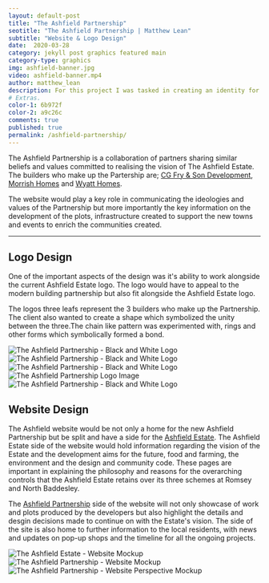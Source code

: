 ```yaml
---
layout: default-post
title: "The Ashfield Partnership"
seotitle: "The Ashfield Partnership | Matthew Lean"
subtitle: "Website & Logo Design"
date:  2020-03-28
category: jekyll post graphics featured main
category-type: graphics
img: ashfield-banner.jpg
video: ashfield-banner.mp4
author: matthew_lean
description: For this project I was tasked in creating an identity for the Ashfield Partnership. Starting with the logo and then moving onto the design of the website.
# Extras.
color-1: 6b972f
color-2: a9c26c
comments: true
published: true
permalink: /ashfield-partnership/
---
```


The Ashfield Partnership is a collaboration of partners sharing similar beliefs and values committed to realising the vision of The Ashfield Estate. The builders who make up the Partership are; <a href="https://www.cgfry.co.uk/" target="_blank">CG Fry & Son Development</a>, <a href="http://morrishhomes.co.uk/" target="_blank">Morrish Homes</a> and <a href="https://www.wyatthomes.co.uk/" target="_blank">Wyatt Homes</a>. 

The website would play a key role in communicating the ideologies and values of the Partnership but more importantly the key information on the development of the plots, infrastructure created to support the new towns and events to enrich the communities created.

***

## Logo Design

One of the important aspects of the design was it's ability to work alongside the current Ashfield Estate logo. The logo would have to appeal to the modern building partnership but also fit alongside the Ashfield Estate logo.

The logos three leafs represent the 3 builders who make up the Partnership. The client also wanted to create a shape which symbolized the unity between the three.The chain like pattern was experimented with, rings and other forms which symbolically formed a bond.

<div href="#" data-featherlight="{{ site.url }}/assets/site-post/estate-and-partnership-logos.png" class="img"><img alt="The Ashfield Partnership - Black and White Logo" src="{{ site.url }}/assets/site-post/estate-and-partnership-logos.png"></div>

<div href="#" data-featherlight="{{ site.url }}/assets/site-post/ashfield-parternship-logo.jpg" class="img"><img alt="The Ashfield Partnership - Black and White Logo" src="{{ site.url }}/assets/site-post/ashfield-parternship-logo.jpg"></div>

<div href="#" data-featherlight="{{ site.url }}/assets/site-post/ashfield-partnership-branding.jpg" class="img"><img alt="The Ashfield Partnership - Black and White Logo" src="{{ site.url }}/assets/site-post/ashfield-partnership-branding.jpg"></div>

<div href="#" data-featherlight="{{ site.url }}/assets/site-post/ashfield-partnership-logo-image.jpg" class="img"><img alt="The Ashfield Partnership Logo Image" src="{{ site.url }}/assets/site-post/ashfield-partnership-logo-image.jpg"></div>

<div href="#" data-featherlight="{{ site.url }}/assets/site-post/ashfield-partnership-stationery-concepts.jpg" class="img"><img alt="The Ashfield Partnership - Black and White Logo" src="{{ site.url }}/assets/site-post/ashfield-partnership-stationery-concepts.jpg"></div>

## Website Design

The Ashfield website would be not only a home for the new Ashfield Partnership but be split and have a side for the <a href="https://www.ashfieldpartnership.com/ashfield-estate" target="_blank">Ashfield Estate</a>. The Ashfield Estate side of the website would hold information regarding the vision of the Estate and the development aims for the future, food and farming, the environment and the design and community code. These pages are important in explaining the philosophy and reasons
for the overarching controls that the Ashfield Estate retains over its three
schemes at Romsey and North Baddesley.

The <a href="https://www.ashfieldpartnership.com/ashfield-partnership" target="_blank">Ashfield Partnership</a> side of the website will not only showcase of work and plots produced by the developers but also highlight the details and desgin decisions made to continue on with the Estate's vision. The side of the site is also home to further information to the local residents, with news and updates on pop-up shops and the timeline for all the ongoing projects. 

<div href="#" data-featherlight="{{ site.url }}/assets/site-post/ashfield-website-subpage.jpg" class="img"><img alt="The Ashfield Estate - Website Mockup" src="{{ site.url }}/assets/site-post/ashfield-website-subpage.jpg"></div>

<div href="#" data-featherlight="{{ site.url }}/assets/site-post/ashfield-partnership-website-mockup.jpg" class="img"><img alt="The Ashfield Partnership - Website Mockup" src="{{ site.url }}/assets/site-post/ashfield-partnership-website-mockup.jpg"></div>

<div href="#" data-featherlight="{{ site.url }}/assets/site-post/ashfield-website-mockup.jpg" class="img"><img alt="The Ashfield Partnership - Website Perspective Mockup" src="{{ site.url }}/assets/site-post/ashfield-website-mockup.jpg"></div>